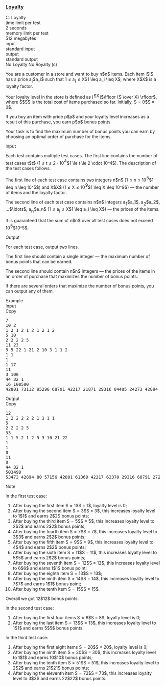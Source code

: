 <h3><a href="https://codeforces.com/contest/2161/problem/C" target="_blank" rel="noopener noreferrer">Loyalty</a></h3>

<div class="header"><div class="title">C. Loyalty</div><div class="time-limit"><div class="property-title">time limit per test</div>2 seconds</div><div class="memory-limit"><div class="property-title">memory limit per test</div>512 megabytes</div><div class="input-file input-standard"><div class="property-title">input</div>standard input</div><div class="output-file output-standard"><div class="property-title">output</div>standard output</div></div><div><div class="epigraph"><div class="epigraph-text"><span class="tex-font-style-it">No Loyalty No Royalty (c)</span></div></div> <p>You are a customer in a store and want to buy <span class="MathJax_Preview" style="color: inherit;"><span class="MJXp-math" id="MJXp-Span-1"><span class="MJXp-mi MJXp-italic" id="MJXp-Span-2">n</span></span></span>$n$ items. Each item <span class="MathJax_Preview" style="color: inherit;"><span class="MJXp-math" id="MJXp-Span-3"><span class="MJXp-mi MJXp-italic" id="MJXp-Span-4">i</span></span></span>$i$ has a price <span class="MathJax_Preview" style="color: inherit;"><span class="MJXp-math" id="MJXp-Span-5"><span class="MJXp-msubsup" id="MJXp-Span-6"><span class="MJXp-mi MJXp-italic" id="MJXp-Span-7" style="margin-right: 0.05em;">a</span><span class="MJXp-mi MJXp-italic MJXp-script" id="MJXp-Span-8" style="vertical-align: -0.4em;">i</span></span></span></span>$a_i$ such that <span class="MathJax_Preview" style="color: inherit;"><span class="MJXp-math" id="MJXp-Span-9"><span class="MJXp-mn" id="MJXp-Span-10">1</span><span class="MJXp-mo" id="MJXp-Span-11" style="margin-left: 0.333em; margin-right: 0.333em;">≤</span><span class="MJXp-msubsup" id="MJXp-Span-12"><span class="MJXp-mi MJXp-italic" id="MJXp-Span-13" style="margin-right: 0.05em;">a</span><span class="MJXp-mi MJXp-italic MJXp-script" id="MJXp-Span-14" style="vertical-align: -0.4em;">i</span></span><span class="MJXp-mo" id="MJXp-Span-15" style="margin-left: 0.333em; margin-right: 0.333em;">≤</span><span class="MJXp-mi MJXp-italic" id="MJXp-Span-16">X</span></span></span>$1 \leq a_i \leq X$, where <span class="MathJax_Preview" style="color: inherit;"><span class="MJXp-math" id="MJXp-Span-17"><span class="MJXp-mi MJXp-italic" id="MJXp-Span-18">X</span></span></span>$X$ is a <span class="tex-font-style-bf">loyalty factor</span>.</p><p>Your <span class="tex-font-style-bf">loyalty level</span> in the store is defined as <span class="MathJax_Preview" style="color: inherit;"><span class="MJXp-math" id="MJXp-Span-19"><span class="MJXp-mo" id="MJXp-Span-20" style="margin-left: 0em; margin-right: 0em;">⌊</span><span class="MJXp-mrow" id="MJXp-Span-21"><span class="MJXp-mfrac" id="MJXp-Span-22" style="vertical-align: 0.25em;"><span class="MJXp-box MJXp-script"><span class="MJXp-mi MJXp-italic" id="MJXp-Span-23">S</span></span><span class="MJXp-box" style="margin-top: -0.9em;"><span class="MJXp-denom"><span><span class="MJXp-rule" style="height: 1em; border-top: none; border-bottom: 1px solid; margin: 0.1em 0px;"></span></span><span><span class="MJXp-box MJXp-script"><span class="MJXp-mi MJXp-italic" id="MJXp-Span-24">X</span></span></span></span></span></span></span><span class="MJXp-mo" id="MJXp-Span-25" style="margin-left: 0em; margin-right: 0em;">⌋</span></span></span>$\lfloor {S \over X} \rfloor$, where <span class="MathJax_Preview" style="color: inherit;"><span class="MJXp-math" id="MJXp-Span-26"><span class="MJXp-mi MJXp-italic" id="MJXp-Span-27">S</span></span></span>$S$ is the total cost of items purchased so far. Initially, <span class="MathJax_Preview" style="color: inherit;"><span class="MJXp-math" id="MJXp-Span-28"><span class="MJXp-mi MJXp-italic" id="MJXp-Span-29">S</span><span class="MJXp-mo" id="MJXp-Span-30" style="margin-left: 0.333em; margin-right: 0.333em;">=</span><span class="MJXp-mn" id="MJXp-Span-31">0</span></span></span>$S = 0$.</p><p>If you buy an item with price <span class="MathJax_Preview" style="color: inherit;"><span class="MJXp-math" id="MJXp-Span-32"><span class="MJXp-mi MJXp-italic" id="MJXp-Span-33">p</span></span></span>$p$ and your loyalty level increases as a result of this purchase, you earn <span class="MathJax_Preview" style="color: inherit;"><span class="MJXp-math" id="MJXp-Span-34"><span class="MJXp-mi MJXp-italic" id="MJXp-Span-35">p</span></span></span>$p$ bonus points.</p><p>Your task is to find the <span class="tex-font-style-bf">maximum number of bonus points</span> you can earn by choosing an optimal order of purchase for the items.</p></div><div class="input-specification"><div class="section-title">Input</div><p>Each test contains multiple test cases. The first line contains the number of test cases <span class="MathJax_Preview" style="color: inherit;"><span class="MJXp-math" id="MJXp-Span-36"><span class="MJXp-mi MJXp-italic" id="MJXp-Span-37">t</span></span></span>$t$ (<span class="MathJax_Preview" style="color: inherit;"><span class="MJXp-math" id="MJXp-Span-38"><span class="MJXp-mn" id="MJXp-Span-39">1</span><span class="MJXp-mo" id="MJXp-Span-40" style="margin-left: 0.333em; margin-right: 0.333em;">≤</span><span class="MJXp-mi MJXp-italic" id="MJXp-Span-41">t</span><span class="MJXp-mo" id="MJXp-Span-42" style="margin-left: 0.333em; margin-right: 0.333em;">≤</span><span class="MJXp-mn" id="MJXp-Span-43">2</span><span class="MJXp-mo" id="MJXp-Span-44" style="margin-left: 0.267em; margin-right: 0.267em;">⋅</span><span class="MJXp-msubsup" id="MJXp-Span-45"><span class="MJXp-mn" id="MJXp-Span-46" style="margin-right: 0.05em;">10</span><span class="MJXp-mn MJXp-script" id="MJXp-Span-47" style="vertical-align: 0.5em;">4</span></span></span></span>$1 \le t \le 2 \cdot 10^4$). The description of the test cases follows. </p><p>The first line of each test case contains two integers <span class="MathJax_Preview" style="color: inherit;"><span class="MJXp-math" id="MJXp-Span-48"><span class="MJXp-mi MJXp-italic" id="MJXp-Span-49">n</span></span></span>$n$ (<span class="MathJax_Preview" style="color: inherit;"><span class="MJXp-math" id="MJXp-Span-50"><span class="MJXp-mn" id="MJXp-Span-51">1</span><span class="MJXp-mo" id="MJXp-Span-52" style="margin-left: 0.333em; margin-right: 0.333em;">≤</span><span class="MJXp-mi MJXp-italic" id="MJXp-Span-53">n</span><span class="MJXp-mo" id="MJXp-Span-54" style="margin-left: 0.333em; margin-right: 0.333em;">≤</span><span class="MJXp-msubsup" id="MJXp-Span-55"><span class="MJXp-mn" id="MJXp-Span-56" style="margin-right: 0.05em;">10</span><span class="MJXp-mn MJXp-script" id="MJXp-Span-57" style="vertical-align: 0.5em;">5</span></span></span></span>$1 \leq n \leq 10^5$) and <span class="MathJax_Preview" style="color: inherit;"><span class="MJXp-math" id="MJXp-Span-58"><span class="MJXp-mi MJXp-italic" id="MJXp-Span-59">X</span></span></span>$X$ (<span class="MathJax_Preview" style="color: inherit;"><span class="MJXp-math" id="MJXp-Span-60"><span class="MJXp-mn" id="MJXp-Span-61">1</span><span class="MJXp-mo" id="MJXp-Span-62" style="margin-left: 0.333em; margin-right: 0.333em;">≤</span><span class="MJXp-mi MJXp-italic" id="MJXp-Span-63">X</span><span class="MJXp-mo" id="MJXp-Span-64" style="margin-left: 0.333em; margin-right: 0.333em;">≤</span><span class="MJXp-msubsup" id="MJXp-Span-65"><span class="MJXp-mn" id="MJXp-Span-66" style="margin-right: 0.05em;">10</span><span class="MJXp-mn MJXp-script" id="MJXp-Span-67" style="vertical-align: 0.5em;">9</span></span></span></span>$1 \leq X \leq 10^9$) — the number of items and the loyalty factor.</p><p>The second line of each test case contains <span class="MathJax_Preview" style="color: inherit;"><span class="MJXp-math" id="MJXp-Span-68"><span class="MJXp-mi MJXp-italic" id="MJXp-Span-69">n</span></span></span>$n$ integers <span class="MathJax_Preview" style="color: inherit;"><span class="MJXp-math" id="MJXp-Span-70"><span class="MJXp-msubsup" id="MJXp-Span-71"><span class="MJXp-mi MJXp-italic" id="MJXp-Span-72" style="margin-right: 0.05em;">a</span><span class="MJXp-mn MJXp-script" id="MJXp-Span-73" style="vertical-align: -0.4em;">1</span></span></span></span>$a_1$, <span class="MathJax_Preview" style="color: inherit;"><span class="MJXp-math" id="MJXp-Span-74"><span class="MJXp-msubsup" id="MJXp-Span-75"><span class="MJXp-mi MJXp-italic" id="MJXp-Span-76" style="margin-right: 0.05em;">a</span><span class="MJXp-mn MJXp-script" id="MJXp-Span-77" style="vertical-align: -0.4em;">2</span></span></span></span>$a_2$, <span class="MathJax_Preview" style="color: inherit;"><span class="MJXp-math" id="MJXp-Span-78"><span class="MJXp-mo" id="MJXp-Span-79" style="margin-left: 0em; margin-right: 0em;">…</span></span></span>$\ldots$, <span class="MathJax_Preview" style="color: inherit;"><span class="MJXp-math" id="MJXp-Span-80"><span class="MJXp-msubsup" id="MJXp-Span-81"><span class="MJXp-mi MJXp-italic" id="MJXp-Span-82" style="margin-right: 0.05em;">a</span><span class="MJXp-mi MJXp-italic MJXp-script" id="MJXp-Span-83" style="vertical-align: -0.4em;">n</span></span></span></span>$a_n$ (<span class="MathJax_Preview" style="color: inherit;"><span class="MJXp-math" id="MJXp-Span-84"><span class="MJXp-mn" id="MJXp-Span-85">1</span><span class="MJXp-mo" id="MJXp-Span-86" style="margin-left: 0.333em; margin-right: 0.333em;">≤</span><span class="MJXp-msubsup" id="MJXp-Span-87"><span class="MJXp-mi MJXp-italic" id="MJXp-Span-88" style="margin-right: 0.05em;">a</span><span class="MJXp-mi MJXp-italic MJXp-script" id="MJXp-Span-89" style="vertical-align: -0.4em;">i</span></span><span class="MJXp-mo" id="MJXp-Span-90" style="margin-left: 0.333em; margin-right: 0.333em;">≤</span><span class="MJXp-mi MJXp-italic" id="MJXp-Span-91">X</span></span></span>$1 \leq a_i \leq X$) — the prices of the items.</p><p>It is guaranteed that the sum of <span class="MathJax_Preview" style="color: inherit;"><span class="MJXp-math" id="MJXp-Span-92"><span class="MJXp-mi MJXp-italic" id="MJXp-Span-93">n</span></span></span>$n$ over all test cases does not exceed <span class="MathJax_Preview" style="color: inherit;"><span class="MJXp-math" id="MJXp-Span-94"><span class="MJXp-msubsup" id="MJXp-Span-95"><span class="MJXp-mn" id="MJXp-Span-96" style="margin-right: 0.05em;">10</span><span class="MJXp-mn MJXp-script" id="MJXp-Span-97" style="vertical-align: 0.5em;">5</span></span></span></span>$10^5$.</p></div><div class="output-specification"><div class="section-title">Output</div><p>For each test case, output two lines.</p><p>The first line should contain a single integer — the maximum number of bonus points that can be earned.</p><p>The second line should contain <span class="MathJax_Preview" style="color: inherit;"><span class="MJXp-math" id="MJXp-Span-98"><span class="MJXp-mi MJXp-italic" id="MJXp-Span-99">n</span></span></span>$n$ integers — the prices of the items in an order of purchase that maximizes the number of bonus points.</p><p>If there are several orders that maximize the number of bonus points, you can output any of them.</p></div><div class="sample-tests"><div class="section-title">Example</div><div class="sample-test"><div class="input"><div class="title">Input<div title="Copy" data-clipboard-target="#id009306003700886046" id="id005877922697215119" class="input-output-copier">Copy</div></div><pre id="id009306003700886046"><div class="test-example-line test-example-line-even test-example-line-0">7</div><div class="test-example-line test-example-line-odd test-example-line-1">10 2</div><div class="test-example-line test-example-line-odd test-example-line-1">1 2 1 2 1 2 1 2 1 2</div><div class="test-example-line test-example-line-even test-example-line-2">5 10</div><div class="test-example-line test-example-line-even test-example-line-2">2 2 2 2 5</div><div class="test-example-line test-example-line-odd test-example-line-3">11 23</div><div class="test-example-line test-example-line-odd test-example-line-3">5 5 22 1 21 2 10 3 1 1 2</div><div class="test-example-line test-example-line-even test-example-line-4">1 1</div><div class="test-example-line test-example-line-even test-example-line-4">1</div><div class="test-example-line test-example-line-odd test-example-line-5">1 17</div><div class="test-example-line test-example-line-odd test-example-line-5">11</div><div class="test-example-line test-example-line-even test-example-line-6">3 100</div><div class="test-example-line test-example-line-even test-example-line-6">44 32 1</div><div class="test-example-line test-example-line-odd test-example-line-7">16 100500</div><div class="test-example-line test-example-line-odd test-example-line-7">42801 73112 95296 68791 42217 21871 29316 84405 24273 42894 63370 53473 57156 61369 80 27290</div></pre></div><div class="output"><div class="title">Output<div title="Copy" data-clipboard-target="#id0011797552110833809" id="id008005066237609364" class="input-output-copier">Copy</div></div><pre id="id0011797552110833809">12
1 2 2 2 2 2 1 1 1 1
5
2 2 2 2 5
53
1 1 5 2 1 2 5 3 10 21 22
1
1
0
11
0
44 32 1
503499
53473 42894 80 57156 42801 61369 42217 63370 29316 68791 27290 73112 24273 84405 21871 95296
</pre></div></div></div><div class="note"><div class="section-title">Note</div><p>In the first test case:</p><ol><li> After buying the first item <span class="MathJax_Preview" style="color: inherit;"><span class="MJXp-math" id="MJXp-Span-100"><span class="MJXp-mi MJXp-italic" id="MJXp-Span-101">S</span><span class="MJXp-mo" id="MJXp-Span-102" style="margin-left: 0.333em; margin-right: 0.333em;">=</span><span class="MJXp-mn" id="MJXp-Span-103">1</span></span></span>$S = 1$, loyalty level is 0;</li><li> After buying the second item <span class="MathJax_Preview" style="color: inherit;"><span class="MJXp-math" id="MJXp-Span-104"><span class="MJXp-mi MJXp-italic" id="MJXp-Span-105">S</span><span class="MJXp-mo" id="MJXp-Span-106" style="margin-left: 0.333em; margin-right: 0.333em;">=</span><span class="MJXp-mn" id="MJXp-Span-107">3</span></span></span>$S = 3$, this increases loyalty level to <span class="MathJax_Preview" style="color: inherit;"><span class="MJXp-math" id="MJXp-Span-108"><span class="MJXp-mn" id="MJXp-Span-109">1</span></span></span>$1$ and earns <span class="MathJax_Preview" style="color: inherit;"><span class="MJXp-math" id="MJXp-Span-110"><span class="MJXp-mn" id="MJXp-Span-111">2</span></span></span>$2$ bonus points;</li><li> After buying the third item <span class="MathJax_Preview" style="color: inherit;"><span class="MJXp-math" id="MJXp-Span-112"><span class="MJXp-mi MJXp-italic" id="MJXp-Span-113">S</span><span class="MJXp-mo" id="MJXp-Span-114" style="margin-left: 0.333em; margin-right: 0.333em;">=</span><span class="MJXp-mn" id="MJXp-Span-115">5</span></span></span>$S = 5$, this increases loyalty level to <span class="MathJax_Preview" style="color: inherit;"><span class="MJXp-math" id="MJXp-Span-116"><span class="MJXp-mn" id="MJXp-Span-117">2</span></span></span>$2$ and earns <span class="MathJax_Preview" style="color: inherit;"><span class="MJXp-math" id="MJXp-Span-118"><span class="MJXp-mn" id="MJXp-Span-119">2</span></span></span>$2$ bonus points;</li><li> After buying the fourth item <span class="MathJax_Preview" style="color: inherit;"><span class="MJXp-math" id="MJXp-Span-120"><span class="MJXp-mi MJXp-italic" id="MJXp-Span-121">S</span><span class="MJXp-mo" id="MJXp-Span-122" style="margin-left: 0.333em; margin-right: 0.333em;">=</span><span class="MJXp-mn" id="MJXp-Span-123">7</span></span></span>$S = 7$, this increases loyalty level to <span class="MathJax_Preview" style="color: inherit;"><span class="MJXp-math" id="MJXp-Span-124"><span class="MJXp-mn" id="MJXp-Span-125">3</span></span></span>$3$ and earns <span class="MathJax_Preview" style="color: inherit;"><span class="MJXp-math" id="MJXp-Span-126"><span class="MJXp-mn" id="MJXp-Span-127">2</span></span></span>$2$ bonus points;</li><li> After buying the fifth item <span class="MathJax_Preview" style="color: inherit;"><span class="MJXp-math" id="MJXp-Span-128"><span class="MJXp-mi MJXp-italic" id="MJXp-Span-129">S</span><span class="MJXp-mo" id="MJXp-Span-130" style="margin-left: 0.333em; margin-right: 0.333em;">=</span><span class="MJXp-mn" id="MJXp-Span-131">9</span></span></span>$S = 9$, this increases loyalty level to <span class="MathJax_Preview" style="color: inherit;"><span class="MJXp-math" id="MJXp-Span-132"><span class="MJXp-mn" id="MJXp-Span-133">4</span></span></span>$4$ and earns <span class="MathJax_Preview" style="color: inherit;"><span class="MJXp-math" id="MJXp-Span-134"><span class="MJXp-mn" id="MJXp-Span-135">2</span></span></span>$2$ bonus points;</li><li> After buying the sixth item <span class="MathJax_Preview" style="color: inherit;"><span class="MJXp-math" id="MJXp-Span-136"><span class="MJXp-mi MJXp-italic" id="MJXp-Span-137">S</span><span class="MJXp-mo" id="MJXp-Span-138" style="margin-left: 0.333em; margin-right: 0.333em;">=</span><span class="MJXp-mn" id="MJXp-Span-139">11</span></span></span>$S = 11$, this increases loyalty level to <span class="MathJax_Preview" style="color: inherit;"><span class="MJXp-math" id="MJXp-Span-140"><span class="MJXp-mn" id="MJXp-Span-141">5</span></span></span>$5$ and earns <span class="MathJax_Preview" style="color: inherit;"><span class="MJXp-math" id="MJXp-Span-142"><span class="MJXp-mn" id="MJXp-Span-143">2</span></span></span>$2$ bonus points;</li><li> After buying the seventh item <span class="MathJax_Preview" style="color: inherit;"><span class="MJXp-math" id="MJXp-Span-144"><span class="MJXp-mi MJXp-italic" id="MJXp-Span-145">S</span><span class="MJXp-mo" id="MJXp-Span-146" style="margin-left: 0.333em; margin-right: 0.333em;">=</span><span class="MJXp-mn" id="MJXp-Span-147">12</span></span></span>$S = 12$, this increases loyalty level to <span class="MathJax_Preview" style="color: inherit;"><span class="MJXp-math" id="MJXp-Span-148"><span class="MJXp-mn" id="MJXp-Span-149">6</span></span></span>$6$ and earns <span class="MathJax_Preview" style="color: inherit;"><span class="MJXp-math" id="MJXp-Span-150"><span class="MJXp-mn" id="MJXp-Span-151">1</span></span></span>$1$ bonus point;</li><li> After buying the eighth item <span class="MathJax_Preview" style="color: inherit;"><span class="MJXp-math" id="MJXp-Span-152"><span class="MJXp-mi MJXp-italic" id="MJXp-Span-153">S</span><span class="MJXp-mo" id="MJXp-Span-154" style="margin-left: 0.333em; margin-right: 0.333em;">=</span><span class="MJXp-mn" id="MJXp-Span-155">13</span></span></span>$S = 13$;</li><li> After buying the ninth item <span class="MathJax_Preview" style="color: inherit;"><span class="MJXp-math" id="MJXp-Span-156"><span class="MJXp-mi MJXp-italic" id="MJXp-Span-157">S</span><span class="MJXp-mo" id="MJXp-Span-158" style="margin-left: 0.333em; margin-right: 0.333em;">=</span><span class="MJXp-mn" id="MJXp-Span-159">14</span></span></span>$S = 14$, this increases loyalty level to <span class="MathJax_Preview" style="color: inherit;"><span class="MJXp-math" id="MJXp-Span-160"><span class="MJXp-mn" id="MJXp-Span-161">7</span></span></span>$7$ and earns <span class="MathJax_Preview" style="color: inherit;"><span class="MJXp-math" id="MJXp-Span-162"><span class="MJXp-mn" id="MJXp-Span-163">1</span></span></span>$1$ bonus point;</li><li> After buying the tenth item <span class="MathJax_Preview" style="color: inherit;"><span class="MJXp-math" id="MJXp-Span-164"><span class="MJXp-mi MJXp-italic" id="MJXp-Span-165">S</span><span class="MJXp-mo" id="MJXp-Span-166" style="margin-left: 0.333em; margin-right: 0.333em;">=</span><span class="MJXp-mn" id="MJXp-Span-167">15</span></span></span>$S = 15$.</li></ol><p>Overall we got <span class="MathJax_Preview" style="color: inherit;"><span class="MJXp-math" id="MJXp-Span-168"><span class="MJXp-mn" id="MJXp-Span-169">12</span></span></span>$12$ bonus points.</p><p>In the second test case:</p><ol><li> After buying the first four items <span class="MathJax_Preview" style="color: inherit;"><span class="MJXp-math" id="MJXp-Span-170"><span class="MJXp-mi MJXp-italic" id="MJXp-Span-171">S</span><span class="MJXp-mo" id="MJXp-Span-172" style="margin-left: 0.333em; margin-right: 0.333em;">=</span><span class="MJXp-mn" id="MJXp-Span-173">8</span></span></span>$S = 8$, loyalty level is 0;</li><li> After buying the last item <span class="MathJax_Preview" style="color: inherit;"><span class="MJXp-math" id="MJXp-Span-174"><span class="MJXp-mi MJXp-italic" id="MJXp-Span-175">S</span><span class="MJXp-mo" id="MJXp-Span-176" style="margin-left: 0.333em; margin-right: 0.333em;">=</span><span class="MJXp-mn" id="MJXp-Span-177">13</span></span></span>$S = 13$, this increases loyalty level to <span class="MathJax_Preview" style="color: inherit;"><span class="MJXp-math" id="MJXp-Span-178"><span class="MJXp-mn" id="MJXp-Span-179">1</span></span></span>$1$ and earns <span class="MathJax_Preview" style="color: inherit;"><span class="MJXp-math" id="MJXp-Span-180"><span class="MJXp-mn" id="MJXp-Span-181">5</span></span></span>$5$ bonus points.</li></ol><p>In the third test case:</p><ol><li> After buying the first eight items <span class="MathJax_Preview" style="color: inherit;"><span class="MJXp-math" id="MJXp-Span-182"><span class="MJXp-mi MJXp-italic" id="MJXp-Span-183">S</span><span class="MJXp-mo" id="MJXp-Span-184" style="margin-left: 0.333em; margin-right: 0.333em;">=</span><span class="MJXp-mn" id="MJXp-Span-185">20</span></span></span>$S = 20$, loyalty level is 0;</li><li> After buying the ninth item <span class="MathJax_Preview" style="color: inherit;"><span class="MJXp-math" id="MJXp-Span-186"><span class="MJXp-mi MJXp-italic" id="MJXp-Span-187">S</span><span class="MJXp-mo" id="MJXp-Span-188" style="margin-left: 0.333em; margin-right: 0.333em;">=</span><span class="MJXp-mn" id="MJXp-Span-189">30</span></span></span>$S = 30$, this increases loyalty level to <span class="MathJax_Preview" style="color: inherit;"><span class="MJXp-math" id="MJXp-Span-190"><span class="MJXp-mn" id="MJXp-Span-191">1</span></span></span>$1$ and earns <span class="MathJax_Preview" style="color: inherit;"><span class="MJXp-math" id="MJXp-Span-192"><span class="MJXp-mn" id="MJXp-Span-193">10</span></span></span>$10$ bonus points;</li><li> After buying the tenth item <span class="MathJax_Preview" style="color: inherit;"><span class="MJXp-math" id="MJXp-Span-194"><span class="MJXp-mi MJXp-italic" id="MJXp-Span-195">S</span><span class="MJXp-mo" id="MJXp-Span-196" style="margin-left: 0.333em; margin-right: 0.333em;">=</span><span class="MJXp-mn" id="MJXp-Span-197">51</span></span></span>$S = 51$, this increases loyalty level to <span class="MathJax_Preview" style="color: inherit;"><span class="MJXp-math" id="MJXp-Span-198"><span class="MJXp-mn" id="MJXp-Span-199">2</span></span></span>$2$ and earns <span class="MathJax_Preview" style="color: inherit;"><span class="MJXp-math" id="MJXp-Span-200"><span class="MJXp-mn" id="MJXp-Span-201">21</span></span></span>$21$ bonus points;</li><li> After buying the eleventh item <span class="MathJax_Preview" style="color: inherit;"><span class="MJXp-math" id="MJXp-Span-202"><span class="MJXp-mi MJXp-italic" id="MJXp-Span-203">S</span><span class="MJXp-mo" id="MJXp-Span-204" style="margin-left: 0.333em; margin-right: 0.333em;">=</span><span class="MJXp-mn" id="MJXp-Span-205">73</span></span></span>$S = 73$, this increases loyalty level to <span class="MathJax_Preview" style="color: inherit;"><span class="MJXp-math" id="MJXp-Span-206"><span class="MJXp-mn" id="MJXp-Span-207">3</span></span></span>$3$ and earns <span class="MathJax_Preview" style="color: inherit;"><span class="MJXp-math" id="MJXp-Span-208"><span class="MJXp-mn" id="MJXp-Span-209">22</span></span></span>$22$ bonus points.</li></ol></div>